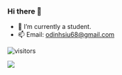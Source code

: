 ### Hi there 👋

- 🔭 I’m currently a student.
- 📫 Email: odinhsiu68@gmail.com

![visitors](https://visitor-badge.glitch.me/badge?page_id=page.id&left_color=green&right_color=red)

<img src="https://leetcard.jacoblin.cool/odinx123?theme=unicorn" />
<!--
![Leetcode Stats](https://leetcard.jacoblin.cool/odinx123?theme=unicorn) // now use
![Leetcode Stats](https://leetcard.jacoblin.cool/odinx123?ext=heatmap)
<img src="https://stats.justsong.cn/api/leetcode/?username=odinx123&theme=light" width="49%" />
-->

